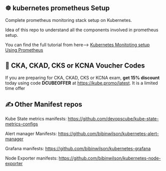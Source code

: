 ## ☸️ kubernetes prometheus Setup

Complete prometheus monitoring stack setup on Kubernetes.

Idea of this repo to understand all the components involved in prometheus setup.

You can find the full tutorial from here--> [Kubernetes Monitoting setup Using Prometheus](https://devopscube.com/setup-prometheus-monitoring-on-kubernetes/)

## 🚀 CKA, CKAD, CKS or KCNA Voucher Codes

If you are preparing for CKA, CKAD, CKS or KCNA exam, **get 15% discount** today using code **DCUBEOFFER** at https://kube.promo/latest. It is a limited time offer
## ✍️ Other Manifest repos

Kube State metrics manifests: https://github.com/devopscube/kube-state-metrics-configs

Alert manager Manifests: https://github.com/bibinwilson/kubernetes-alert-manager

Grafana manifests: https://github.com/bibinwilson/kubernetes-grafana

Node Exporter manifests: https://github.com/bibinwilson/kubernetes-node-exporter



